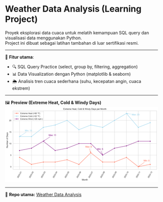 # Weather Data Analysis (Learning Project)

Proyek eksplorasi data cuaca untuk melatih kemampuan SQL query dan visualisasi data menggunakan Python.  
Project ini dibuat sebagai latihan tambahan di luar sertifikasi resmi.  

---

📌 **Fitur utama**:  
- 🔍 SQL Query Practice (select, group by, filtering, aggregation)  
- 📊 Data Visualization dengan Python (matplotlib & seaborn)  
- 🌦️ Analisis tren cuaca sederhana (suhu, kecepatan angin, cuaca ekstrem)  

---

🖼️ **Preview (Extreme Heat, Cold & Windy Days)**  
![Extreme Heat, Cold & Windy Days](images/extreme_heat_cold_windy.png)  

---

🔗 **Repo utama:** [Weather Data Analysis](https://github.com/hfz1988/weather-analysis)
